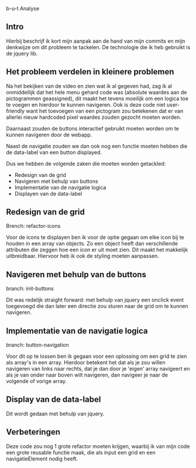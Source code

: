 b-u-t Analyse



## Intro 

Hierbij beschrijf ik kort mijn aanpak aan de hand van mijn commits en mijn denkwijze om dit probleem te tackelen. De technologie die ik heb gebruikt is de jquery lib.

## Het probleem verdelen in kleinere problemen 

Na het bekijken van de video en zien wat ik al gegeven had, zag ik al onmiddellijk dat het hele menu gehard code was (absolute waardes aan de pictogrammen geassigned), dit maakt het tevens moeilijk om een logica toe te voegen en hierdoor te kunnen navigeren.
Ook is deze code niet user-friendly want het toevoegen van een pictogram zou betekenen dat er van allerlei nieuw hardcoded pixel waardes zouden gezocht moeten worden.

Daarnaast zouden de buttons interactief gebruikt moeten worden om te kunnen navigeren door de webapp.

Naast de navigatie zouden we dan ook nog een functie moeten hebben die de data-label van een button displayed.

Dus we hebben de volgende zaken die moeten worden getackled: 
-   Redesign van de grid 
-   Navigeren met behulp van buttons 
-   Implementatie van de navigatie logica
-   Displayen van de data-label

## Redesign van de grid

Brench: refactor-icons

Voor de icons te displayen ben ik voor de optie gegaan om elke icon bij te houden in een array van objects. Zo een object heeft dan verschillende attributen die zeggen hoe een icon er uit moet zien. Dit maakt het makkelijk uitbreidbaar. Hiervoor heb ik ook de styling moeten aanpassen.

## Navigeren met behulp van de buttons 

branch: init-buttons

Dit was redelijk straight forward: met behulp van jquery een onclick event toegevoegd die dan later een directie zou sturen naar de grid om te kunnen navigeren.

## Implementatie van de navigatie logica

branch: button-navigation

Voor dit op te lossen ben ik gegaan voor een oplossing om een grid te zien als array's in een array. Hierdoor betekent het dat als je zou willen navigeren van links naar rechts, dat je dan door je 'eigen' array navigeert en als je van onder naar boven wilt navigeren, dan navigeer je naar de volgende of vorige array.

## Display van de data-label

Dit wordt gedaan met behulp van jquery. 

## Verbeteringen

Deze code zou nog 1 grote refactor moeten krijgen, waarbij ik van mijn code een grote reusable functie maak, die als input een grid en een navigatieElement nodig heeft.  



